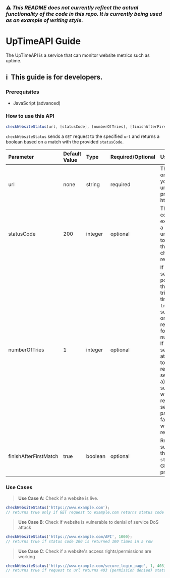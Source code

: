 ### ⚠️ _This README does not currently reflect the actual functionality of the code in this repo. It is currently being used as an example of writing style._

# UpTimeAPI Guide
The UpTimeAPI is a service that can monitor website metrics such as uptime.

## :information_source:&nbsp; This guide is for developers.

### Prerequisites
- JavaScript (advanced)

### How to use this API

```javascript
checkWebsiteStatus(url, [statusCode], [numberOfTries], [finishAfterFirstMatch])
```

`checkWebsiteStatus` sends a `GET` request to the specified `url` and returns a boolean based on a match with the provided `statusCode`.

<table>
  <theader>
    <tr>
      <td><strong>Parameter</td>
      <td><strong>Default Value</strong></td>
      <td><strong>Type</strong></td>
      <td><strong>Required/Optional</strong></td>
      <td><strong>Usage</strong></td>
    </tr>
  </theader>
  <tbody>
    <tr>
     <td>url</td>
      <td>none</td>
      <td>string</td>
     <td>required</td>
     <td>This is the website or online resource you to check. The url must include the protocol (http or https)</td>     
    </tr>
    <tr>
     <td>statusCode</td>
      <td>200</td>
      <td>integer</td>
     <td>optional</td>
     <td>This is the status code that is expected based on a GET request to the url. If a GET request to the url returns this status code, checkWebsiteStatus returns true. </td>     
    </tr>
    <tr>
    <td>numberOfTries</td>
      <td>1</td>
      <td>integer</td>
     <td>optional</td>
      <td>If <code>numberOfTries</code> is set to a non-zero positive number, then the url will be tried that many times (returning <code>true</code> on the first successful attempt or <code>false</code> if the resource cannot be found after that number of tries. 
        <br/>If <code>numberOfTries</code> is set to <code>-1</code> the API will attempt to connect to the website repeatedly for 10 seconds until either: a) it is found successfully, in which case it will return <code>true</code> or b) 10 seconds has passed with only failed attempts in which case it will return <code>false</code>.</td>
    </tr>    
    <tr>
     <td>finishAfterFirstMatch</td>
      <td>true</td>
      <td>boolean</td>
     <td>optional</td>
      <td>Return after the first successful match of the provided <code>statusCode</code> for a GET request to the provided <code>url</code>.</td>     
    </tr>
  </tbody>
</table>

### Use Cases
>**Use Case A**: Check if a website is live.
```javascript
checkWebsiteStatus('https://www.example.com');
// returns true only if GET request to example.com returns status code 200
```

>**Use Case B**: Check if website is vulnerable to denial of service DoS attack
```javascript
checkWebsiteStatus('https://www.example.com/API', 1000);
// returns true if status code 200 is returned 100 times in a row
```

>**Use Case C**: Check if a website's access rights/permissions are working
```javascript
checkWebsiteStatus('https://www.example.com/secure_login_page', 1, 403);
// returns true if request to url returns 403 (permission denied) status code
```
